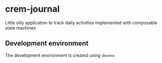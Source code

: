 # crem-journal

Little silly application to track daily activities implemented with composable state machines

## Development environment

The development environment is created using `devenv`
